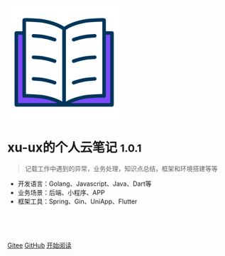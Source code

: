 <!-- 封面配置 _coverpage.md -->

![logo](_media/cover.svg)

# xu-ux的个人云笔记 <small>1.0.1</small>

> 记载工作中遇到的异常，业务处理，知识点总结，框架和环境搭建等等

- 开发语言：Golang、Javascript、Java、Dart等
- 业务场景：后端、小程序、APP
- 框架工具：Spring、Gin、UniApp、Flutter

<img src="https://img.shields.io/badge/version-v1.0.1-green.svg" data-origin="https://img.shields.io/badge/version-v1.0.1-green.svg" alt=""> 
<img src="https://img.shields.io/github/stars/xu-ux/note" data-origin="https://img.shields.io/github/stars/xu-ux/note" alt=""> 
<img src="https://img.shields.io/github/forks/xu-ux/note" data-origin="https://img.shields.io/github/forks/xu-ux/note" alt="">
<img src="https://img.shields.io/github/license/xu-ux/note" data-origin="https://img.shields.io/github/license/xu-ux/note" alt="">

<br>

<br>

<span id="busuanzi_container_site_pv" style='display:none'>
    👓 本站总访问量：<span id="busuanzi_value_site_pv"></span> 次
</span>
<span id="busuanzi_container_site_uv" style='display:none'>
    | 🚲️ 本站总访客数：<span id="busuanzi_value_site_uv"></span> 人
</span>

<br>

[Gitee](https://gitee.com/xucux)
[GitHub](https://github.com/xu-ux)
[开始阅读](#🧙♂%ef%b8%8f主页简介)